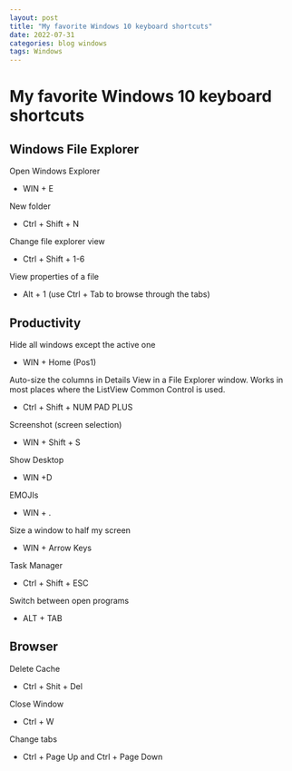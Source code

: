 ```yaml
---
layout: post
title: "My favorite Windows 10 keyboard shortcuts"
date: 2022-07-31
categories: blog windows
tags: Windows
---
```

# My favorite Windows 10 keyboard shortcuts

## Windows File Explorer

Open Windows Explorer
- WIN + E

New folder
- Ctrl + Shift + N

Change file explorer view
- Ctrl + Shift + 1-6

View properties of a file
- Alt + 1 (use Ctrl + Tab to browse through the tabs)

## Productivity

Hide all windows except the active one
- WIN + Home (Pos1)

Auto-size the columns in Details View in a File Explorer window. Works in most places where the ListView Common Control is used.
- Ctrl + Shift + NUM PAD PLUS

Screenshot (screen selection)
- WIN + Shift + S

Show Desktop
- WIN +D

EMOJIs
- WIN + .

Size a window to half my screen
- WIN + Arrow Keys

Task Manager
- Ctrl  + Shift + ESC

Switch between open programs
- ALT + TAB

## Browser

Delete Cache
- Ctrl + Shit + Del

Close Window
- Ctrl  + W

Change tabs
- Ctrl + Page Up and Ctrl + Page Down